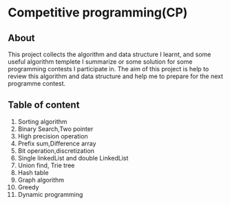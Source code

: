 # Competitive programming(CP)
## About
This project collects the algorithm and data structure I learnt, and some useful algorithm templete I summarize or some solution for some programming contests I participate in. The aim of this project is help to review this algorithm and data structure and help me to prepare for the next programme contest.

## Table of content

 1. Sorting algorithm
 2. Binary Search,Two pointer
 3. High precision operation
 4. Prefix sum,Difference array
 5. Bit operation,discretization
 6. Single linkedList and double LinkedList
 7. Union find,  Trie tree
 8. Hash table
 9. Graph algorithm
 10. Greedy
 11. Dynamic programming 
